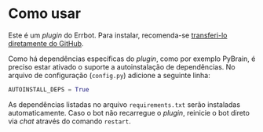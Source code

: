 # Como usar
Este é um _plugin_ do Errbot. Para instalar, recomenda-se [transferi-lo diretamente do GitHub](http://errbot.io/en/latest/user_guide/administration.html#installing-plugins).

Como há dependências específicas do _plugin_, como por exemplo PyBrain, é preciso estar ativado o suporte a autoinstalação de dependências. No arquivo de configuração (`config.py`) adicione a seguinte linha:
```python
AUTOINSTALL_DEPS = True
```
As dependências listadas no arquivo `requirements.txt` serão instaladas automaticamente. Caso o bot não recarregue o _plugin_, reinicie o bot direto via _chat_ através do comando `restart`.
